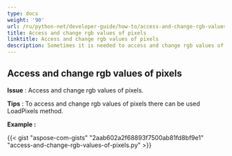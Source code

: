 ```yaml
---
type: docs
weight: '90'
url: /ru/python-net/developer-guide/how-to/access-and-change-rgb-values-of-pixels
title: Access and change rgb values of pixels
linktitle: Access and change rgb values of pixels
description: Sometimes it is needed to access and change rgb values of pixels.
---
```


**Access and change rgb values of pixels**
-----------------------------------------

**Issue** : Access and change rgb values of pixels.

**Tips** : To access and change rgb values of pixels there can be used LoadPixels method.

**Example :**

{{< gist "aspose-com-gists" "2aab602a2f68893f7500ab81fd8bf9e1" "access-and-change-rgb-values-of-pixels.py" >}}
